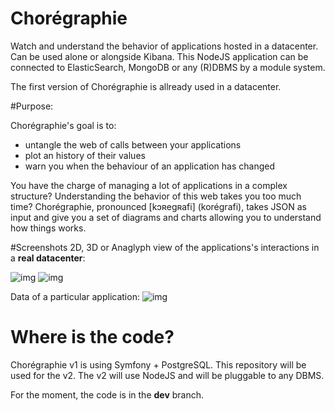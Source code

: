Chorégraphie
============

Watch and understand the behavior of applications hosted in a datacenter. Can be used alone or alongside Kibana.
This NodeJS application can be connected to ElasticSearch, MongoDB or any (R)DBMS by a module system.

The first version of Chorégraphie is allready used in a datacenter.

#Purpose:

Chorégraphie's goal is to:

-  untangle the web of calls between your applications
-  plot an history of their values
-  warn you when the behaviour of an application has changed

You have the charge of managing a lot of applications in a complex structure? Understanding the behavior of this web takes you too much time? Chorégraphie, pronounced \[kɔʀegʀafi\] (korégrafi), takes JSON as input and give you a set of diagrams and charts allowing you to understand how things works.

#Screenshots
2D, 3D or Anaglyph view of the applications's interactions in a **real datacenter**:

![img](https://raw.github.com/ggeoffrey/Choregraphie/master/readme/callTree.png)
![img](https://raw.github.com/ggeoffrey/Choregraphie/master/readme/callTree3D.png)

Data of a particular application:
![img](https://raw.github.com/ggeoffrey/Choregraphie/master/readme/history.png)

# Where is the code?

Chorégraphie v1 is using Symfony + PostgreSQL. This repository will be used for the v2.
The v2 will use NodeJS and will be pluggable to any DBMS.

For the moment, the code is in the **dev** branch.
